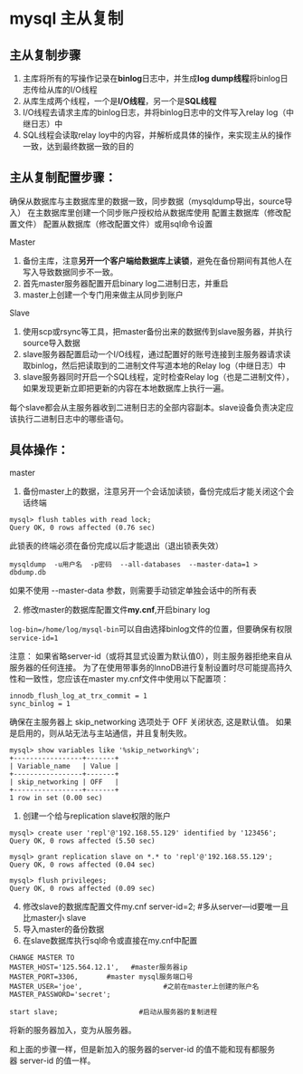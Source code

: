# mysql 主从复制

## 主从复制步骤
1. 主库将所有的写操作记录在**binlog**日志中，并生成**log dump线程**将binlog日志传给从库的I/O线程
2. 从库生成两个线程，一个是**I/O线程**，另一个是**SQL线程**
2. I/O线程去请求主库的binlog日志，并将binlog日志中的文件写入relay log（中继日志）中
3. SQL线程会读取relay loy中的内容，并解析成具体的操作，来实现主从的操作一致，达到最终数据一致的目的

## 主从复制配置步骤：
确保从数据库与主数据库里的数据一致，同步数据（mysqldump导出，source导入）
在主数据库里创建一个同步账户授权给从数据库使用
配置主数据库（修改配置文件）
配置从数据库（修改配置文件）或用sql命令设置

Master
1. 备份主库，注意**另开一个客户端给数据库上读锁**，避免在备份期间有其他人在写入导致数据同步不一致。
2. 首先master服务器配置开启binary log二进制日志，并重启
3. master上创建一个专门用来做主从同步到账户

Slave
1. 使用scp或rsync等工具，把master备份出来的数据传到slave服务器，并执行source导入数据
2. slave服务器配置启动一个I/O线程，通过配置好的账号连接到主服务器请求读取binlog，然后把读取到的二进制文件写道本地的Relay log（中继日志）中
4. slave服务器同时开启一个SQL线程，定时检查Relay log（也是二进制文件），如果发现更新立即把更新的内容在本地数据库上执行一遍。

每个slave都会从主服务器收到二进制日志的全部内容副本。slave设备负责决定应该执行二进制日志中的哪些语句。


## 具体操作：
master
1. 备份master上的数据，注意另开一个会话加读锁，备份完成后才能关闭这个会话终端
```
mysql> flush tables with read lock;
Query OK, 0 rows affected (0.76 sec)
```
此锁表的终端必须在备份完成以后才能退出（退出锁表失效）

```
mysqldump  -u用户名  -p密码  --all-databases  --master-data=1 > dbdump.db
```

如果不使用 --master-data 参数，则需要手动锁定单独会话中的所有表

2. 修改master的数据库配置文件**my.cnf**,开启binary log

`log-bin=/home/log/mysql-bin`可以自由选择binlog文件的位置，但要确保有权限
`service-id=1`

注意：
如果省略server-id（或将其显式设置为默认值0），则主服务器拒绝来自从服务器的任何连接。
为了在使用带事务的InnoDB进行复制设置时尽可能提高持久性和一致性，您应该在master my.cnf文件中使用以下配置项：
```
innodb_flush_log_at_trx_commit = 1
sync_binlog = 1
```

确保在主服务器上 skip_networking 选项处于 OFF 关闭状态, 这是默认值。
如果是启用的，则从站无法与主站通信，并且复制失败。
```
mysql> show variables like '%skip_networking%';
+-----------------+-------+
| Variable_name   | Value |
+-----------------+-------+
| skip_networking | OFF   |
+-----------------+-------+
1 row in set (0.00 sec)
```

1. 创建一个给与replication slave权限的账户
```
mysql> create user 'repl'@'192.168.55.129' identified by '123456';
Query OK, 0 rows affected (5.50 sec)

mysql> grant replication slave on *.* to 'repl'@'192.168.55.129';
Query OK, 0 rows affected (0.04 sec)

mysql> flush privileges;
Query OK, 0 rows affected (0.09 sec)
```
4. 修改slave的数据库配置文件my.cnf
server-id=2; #多从server—id要唯一且比master小
slave
1. 导入master的备份数据
2. 在slave数据库执行sql命令或直接在my.cnf中配置
```
CHANGE MASTER TO 
MASTER_HOST='125.564.12.1',   #master服务器ip
MASTER_PORT=3306,		#master mysql服务端口号
MASTER_USER='joe',                    #之前在master上创建的账户名
MASTER_PASSWORD='secret';

start slave;      				#启动从服务器的复制进程
```

将新的服务器加入，变为从服务器。

和上面的步骤一样，但是新加入的服务器的server-id 的值不能和现有都服务器 server-id 的值一样。


